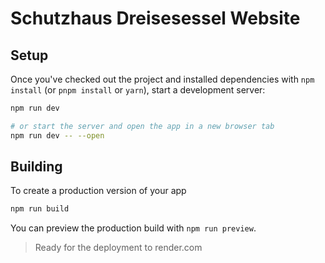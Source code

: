# Schutzhaus Dreisesessel Website

## Setup

Once you've checked out the project and installed dependencies with `npm install` (or `pnpm install` or `yarn`), start a development server:

```bash
npm run dev

# or start the server and open the app in a new browser tab
npm run dev -- --open
```

## Building

To create a production version of your app

```bash
npm run build
```

You can preview the production build with `npm run preview`.

> Ready for the deployment to render.com
